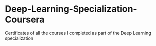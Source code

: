 # Deep-Learning-Specialization-Coursera
Certificates of all the courses I completed as part of the Deep Learning specialization
